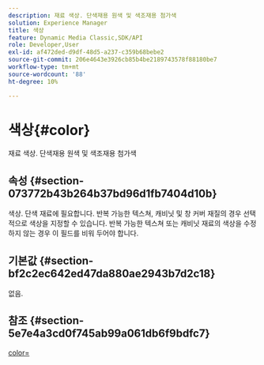 ```yaml
---
description: 재료 색상. 단색재용 원색 및 색조재용 첨가색
solution: Experience Manager
title: 색상
feature: Dynamic Media Classic,SDK/API
role: Developer,User
exl-id: af472ded-d9df-48d5-a237-c359b68bebe2
source-git-commit: 206e4643e3926cb85b4be2189743578f88180be7
workflow-type: tm+mt
source-wordcount: '88'
ht-degree: 10%

---
```


# 색상{#color}

재료 색상. 단색재용 원색 및 색조재용 첨가색

## 속성 {#section-073772b43b264b37bd96d1fb7404d10b}

색상. 단색 재료에 필요합니다. 반복 가능한 텍스쳐, 캐비닛 및 창 커버 재질의 경우 선택적으로 색상을 지정할 수 있습니다. 반복 가능한 텍스쳐 또는 캐비닛 재료의 색상을 수정하지 않는 경우 이 필드를 비워 두어야 합니다.

## 기본값 {#section-bf2c2ec642ed47da880ae2943b7d2c18}

없음.

## 참조 {#section-5e7e4a3cd0f745ab99a061db6f9bdfc7}

[color=](../../../../../ir-api/http-protocol/image-rendering-api-ref/c-ir-http-protocol-ref/c-ir-http-protocol-command-reference/r-ir-http-color.md#reference-ea3cba9edfe94dbab86d8f123a9ed0aa)
